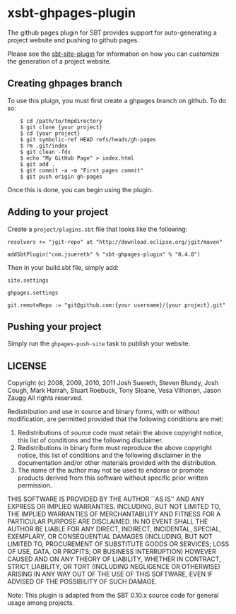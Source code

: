 # xsbt-ghpages-plugin #

The github pages plugin for SBT provides support for auto-generating a project website and pushing to github pages.

Please see the [sbt-site-plugin](http://github.com/sbt/sbt-site-plugin) for information on how you can customize the generation of a project website.

## Creating ghpages branch ##

To use this pluign, you must first create a ghpages branch on github.  To do so:

        $ cd /path/to/tmpdirectory
        $ git clone {your project}
        $ cd {your project}
        $ git symbolic-ref HEAD refs/heads/gh-pages
        $ rm .git/index
        $ git clean -fdx
        $ echo "My GitHub Page" > index.html
        $ git add .
        $ git commit -a -m "First pages commit"
        $ git push origin gh-pages

Once this is done, you can begin using the plugin.

## Adding to your project ##

Create a `project/plugins.sbt` file that looks like the following:

    resolvers += "jgit-repo" at "http://download.eclipse.org/jgit/maven"

    addSbtPlugin("com.jsuereth" % "sbt-ghpages-plugin" % "0.4.0")


Then in your build.sbt file, simply add:


    site.settings

    ghpages.settings
    
    git.remoteRepo := "git@github.com:{your username}/{your project}.git"


## Pushing your project ##

Simply run the `ghpages-push-site` task to publish your website.

## LICENSE ##

Copyright (c) 2008, 2009, 2010, 2011 Josh Suereth, Steven Blundy, Josh Cough, Mark Harrah, Stuart Roebuck, Tony Sloane, Vesa Vilhonen, Jason Zaugg
All rights reserved.

Redistribution and use in source and binary forms, with or without
modification, are permitted provided that the following conditions
are met:
1. Redistributions of source code must retain the above copyright
   notice, this list of conditions and the following disclaimer.
2. Redistributions in binary form must reproduce the above copyright
   notice, this list of conditions and the following disclaimer in the
   documentation and/or other materials provided with the distribution.
3. The name of the author may not be used to endorse or promote products
   derived from this software without specific prior written permission.

THIS SOFTWARE IS PROVIDED BY THE AUTHOR ``AS IS'' AND ANY EXPRESS OR
IMPLIED WARRANTIES, INCLUDING, BUT NOT LIMITED TO, THE IMPLIED WARRANTIES
OF MERCHANTABILITY AND FITNESS FOR A PARTICULAR PURPOSE ARE DISCLAIMED.
IN NO EVENT SHALL THE AUTHOR BE LIABLE FOR ANY DIRECT, INDIRECT,
INCIDENTAL, SPECIAL, EXEMPLARY, OR CONSEQUENTIAL DAMAGES (INCLUDING, BUT
NOT LIMITED TO, PROCUREMENT OF SUBSTITUTE GOODS OR SERVICES; LOSS OF USE,
DATA, OR PROFITS; OR BUSINESS INTERRUPTION) HOWEVER CAUSED AND ON ANY
THEORY OF LIABILITY, WHETHER IN CONTRACT, STRICT LIABILITY, OR TORT
(INCLUDING NEGLIGENCE OR OTHERWISE) ARISING IN ANY WAY OUT OF THE USE OF
THIS SOFTWARE, EVEN IF ADVISED OF THE POSSIBILITY OF SUCH DAMAGE.


Note:
This plugin is adapted from the SBT 0.10.x source code for general usage among projects.
